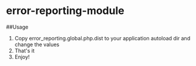 error-reporting-module
======================
##Usage


1. Copy error_reporting.global.php.dist to your application autoload dir and change the values
2. That's it
3. Enjoy!